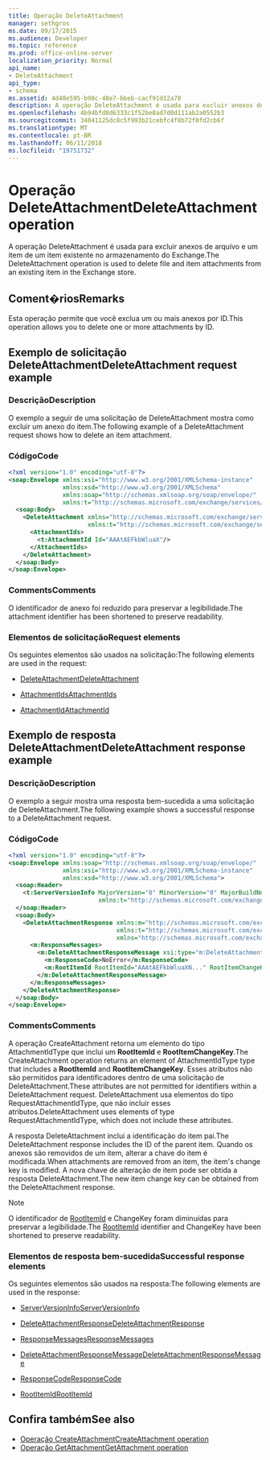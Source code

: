 ```yaml
---
title: Operação DeleteAttachment
manager: sethgros
ms.date: 09/17/2015
ms.audience: Developer
ms.topic: reference
ms.prod: office-online-server
localization_priority: Normal
api_name:
- DeleteAttachment
api_type:
- schema
ms.assetid: 4d48e595-b98c-48e7-bbeb-cacf91d12a78
description: A operação DeleteAttachment é usada para excluir anexos de arquivo e um item de um item existente no armazenamento do Exchange.
ms.openlocfilehash: 4b94bfd8d6333c1f52be8ad7d0d111ab2a0552b3
ms.sourcegitcommit: 34041125dc8c5f993b21cebfc4f8b72f0fd2cb6f
ms.translationtype: MT
ms.contentlocale: pt-BR
ms.lasthandoff: 06/11/2018
ms.locfileid: "19751732"
---
```

# <a name="deleteattachment-operation"></a><span data-ttu-id="070ad-103">Operação DeleteAttachment</span><span class="sxs-lookup"><span data-stu-id="070ad-103">DeleteAttachment operation</span></span>

<span data-ttu-id="070ad-104">A operação DeleteAttachment é usada para excluir anexos de arquivo e um item de um item existente no armazenamento do Exchange.</span><span class="sxs-lookup"><span data-stu-id="070ad-104">The DeleteAttachment operation is used to delete file and item attachments from an existing item in the Exchange store.</span></span>
  
## <a name="remarks"></a><span data-ttu-id="070ad-105">Coment�rios</span><span class="sxs-lookup"><span data-stu-id="070ad-105">Remarks</span></span>

<span data-ttu-id="070ad-106">Esta operação permite que você exclua um ou mais anexos por ID.</span><span class="sxs-lookup"><span data-stu-id="070ad-106">This operation allows you to delete one or more attachments by ID.</span></span>
  
## <a name="deleteattachment-request-example"></a><span data-ttu-id="070ad-107">Exemplo de solicitação DeleteAttachment</span><span class="sxs-lookup"><span data-stu-id="070ad-107">DeleteAttachment request example</span></span>

### <a name="description"></a><span data-ttu-id="070ad-108">Descrição</span><span class="sxs-lookup"><span data-stu-id="070ad-108">Description</span></span>

<span data-ttu-id="070ad-109">O exemplo a seguir de uma solicitação de DeleteAttachment mostra como excluir um anexo do item.</span><span class="sxs-lookup"><span data-stu-id="070ad-109">The following example of a DeleteAttachment request shows how to delete an item attachment.</span></span>
  
### <a name="code"></a><span data-ttu-id="070ad-110">Código</span><span class="sxs-lookup"><span data-stu-id="070ad-110">Code</span></span>

```XML
<?xml version="1.0" encoding="utf-8"?>
<soap:Envelope xmlns:xsi="http://www.w3.org/2001/XMLSchema-instance"
               xmlns:xsd="http://www.w3.org/2001/XMLSchema"
               xmlns:soap="http://schemas.xmlsoap.org/soap/envelope/"
               xmlns:t="http://schemas.microsoft.com/exchange/services/2006/types">
  <soap:Body>
    <DeleteAttachment xmlns="http://schemas.microsoft.com/exchange/services/2006/messages"
                      xmlns:t="http://schemas.microsoft.com/exchange/services/2006/types">
      <AttachmentIds>
        <t:AttachmentId Id="AAAtAEFkbWluaX"/>
      </AttachmentIds>
    </DeleteAttachment>
  </soap:Body>
</soap:Envelope>
```

### <a name="comments"></a><span data-ttu-id="070ad-111">Comments</span><span class="sxs-lookup"><span data-stu-id="070ad-111">Comments</span></span>

<span data-ttu-id="070ad-112">O identificador de anexo foi reduzido para preservar a legibilidade.</span><span class="sxs-lookup"><span data-stu-id="070ad-112">The attachment identifier has been shortened to preserve readability.</span></span>
  
### <a name="request-elements"></a><span data-ttu-id="070ad-113">Elementos de solicitação</span><span class="sxs-lookup"><span data-stu-id="070ad-113">Request elements</span></span>

<span data-ttu-id="070ad-114">Os seguintes elementos são usados na solicitação:</span><span class="sxs-lookup"><span data-stu-id="070ad-114">The following elements are used in the request:</span></span>
  
- [<span data-ttu-id="070ad-115">DeleteAttachment</span><span class="sxs-lookup"><span data-stu-id="070ad-115">DeleteAttachment</span></span>](deleteattachment.md)
    
- [<span data-ttu-id="070ad-116">AttachmentIds</span><span class="sxs-lookup"><span data-stu-id="070ad-116">AttachmentIds</span></span>](attachmentids.md)
    
- [<span data-ttu-id="070ad-117">AttachmentId</span><span class="sxs-lookup"><span data-stu-id="070ad-117">AttachmentId</span></span>](attachmentid.md)
    
## <a name="deleteattachment-response-example"></a><span data-ttu-id="070ad-118">Exemplo de resposta DeleteAttachment</span><span class="sxs-lookup"><span data-stu-id="070ad-118">DeleteAttachment response example</span></span>

### <a name="description"></a><span data-ttu-id="070ad-119">Descrição</span><span class="sxs-lookup"><span data-stu-id="070ad-119">Description</span></span>

<span data-ttu-id="070ad-120">O exemplo a seguir mostra uma resposta bem-sucedida a uma solicitação de DeleteAttachment.</span><span class="sxs-lookup"><span data-stu-id="070ad-120">The following example shows a successful response to a DeleteAttachment request.</span></span>
  
### <a name="code"></a><span data-ttu-id="070ad-121">Código</span><span class="sxs-lookup"><span data-stu-id="070ad-121">Code</span></span>

```XML
<?xml version="1.0" encoding="utf-8"?>
<soap:Envelope xmlns:soap="http://schemas.xmlsoap.org/soap/envelope/" 
               xmlns:xsi="http://www.w3.org/2001/XMLSchema-instance" 
               xmlns:xsd="http://www.w3.org/2001/XMLSchema">
  <soap:Header>
    <t:ServerVersionInfo MajorVersion="8" MinorVersion="0" MajorBuildNumber="662" MinorBuildNumber="0" 
                         xmlns:t="http://schemas.microsoft.com/exchange/services/2006/types"/>
  </soap:Header>
  <soap:Body>
    <DeleteAttachmentResponse xmlns:m="http://schemas.microsoft.com/exchange/services/2006/messages" 
                              xmlns:t="http://schemas.microsoft.com/exchange/services/2006/types" 
                              xmlns="http://schemas.microsoft.com/exchange/services/2006/messages">
      <m:ResponseMessages>
        <m:DeleteAttachmentResponseMessage xsi:type="m:DeleteAttachmentResponseMessageType" ResponseClass="Success">
          <m:ResponseCode>NoError</m:ResponseCode>
          <m:RootItemId RootItemId="AAAtAEFkbWluaXN..." RootItemChangeKey="CQAAABYAA..."/>
        </m:DeleteAttachmentResponseMessage>
      </m:ResponseMessages>
    </DeleteAttachmentResponse>
  </soap:Body>
</soap:Envelope>
```

### <a name="comments"></a><span data-ttu-id="070ad-122">Comments</span><span class="sxs-lookup"><span data-stu-id="070ad-122">Comments</span></span>

<span data-ttu-id="070ad-123">A operação CreateAttachment retorna um elemento do tipo AttachmentIdType que inclui um **RootItemId** e **RootItemChangeKey**.</span><span class="sxs-lookup"><span data-stu-id="070ad-123">The CreateAttachment operation returns an element of AttachmentIdType type that includes a **RootItemId** and **RootItemChangeKey**.</span></span> <span data-ttu-id="070ad-124">Esses atributos não são permitidos para identificadores dentro de uma solicitação de DeleteAttachment.</span><span class="sxs-lookup"><span data-stu-id="070ad-124">These attributes are not permitted for identifiers within a DeleteAttachment request.</span></span> <span data-ttu-id="070ad-125">DeleteAttachment usa elementos do tipo RequestAttachmentIdType, que não incluir esses atributos.</span><span class="sxs-lookup"><span data-stu-id="070ad-125">DeleteAttachment uses elements of type RequestAttachmentIdType, which does not include these attributes.</span></span>
  
<span data-ttu-id="070ad-126">A resposta DeleteAttachment inclui a identificação do item pai.</span><span class="sxs-lookup"><span data-stu-id="070ad-126">The DeleteAttachment response includes the ID of the parent item.</span></span> <span data-ttu-id="070ad-127">Quando os anexos são removidos de um item, alterar a chave do item é modificada.</span><span class="sxs-lookup"><span data-stu-id="070ad-127">When attachments are removed from an item, the item's change key is modified.</span></span> <span data-ttu-id="070ad-128">A nova chave de alteração de item pode ser obtida a resposta DeleteAttachment.</span><span class="sxs-lookup"><span data-stu-id="070ad-128">The new item change key can be obtained from the DeleteAttachment response.</span></span>
  
> [!NOTE]
> <span data-ttu-id="070ad-129">O identificador de [RootItemId](rootitemid.md) e ChangeKey foram diminuídas para preservar a legibilidade.</span><span class="sxs-lookup"><span data-stu-id="070ad-129">The [RootItemId](rootitemid.md) identifier and ChangeKey have been shortened to preserve readability.</span></span> 
  
### <a name="successful-response-elements"></a><span data-ttu-id="070ad-130">Elementos de resposta bem-sucedida</span><span class="sxs-lookup"><span data-stu-id="070ad-130">Successful response elements</span></span>

<span data-ttu-id="070ad-131">Os seguintes elementos são usados na resposta:</span><span class="sxs-lookup"><span data-stu-id="070ad-131">The following elements are used in the response:</span></span>
  
- [<span data-ttu-id="070ad-132">ServerVersionInfo</span><span class="sxs-lookup"><span data-stu-id="070ad-132">ServerVersionInfo</span></span>](serverversioninfo.md)
    
- [<span data-ttu-id="070ad-133">DeleteAttachmentResponse</span><span class="sxs-lookup"><span data-stu-id="070ad-133">DeleteAttachmentResponse</span></span>](deleteattachmentresponse.md)
    
- [<span data-ttu-id="070ad-134">ResponseMessages</span><span class="sxs-lookup"><span data-stu-id="070ad-134">ResponseMessages</span></span>](responsemessages.md)
    
- [<span data-ttu-id="070ad-135">DeleteAttachmentResponseMessage</span><span class="sxs-lookup"><span data-stu-id="070ad-135">DeleteAttachmentResponseMessage</span></span>](deleteattachmentresponsemessage.md)
    
- [<span data-ttu-id="070ad-136">ResponseCode</span><span class="sxs-lookup"><span data-stu-id="070ad-136">ResponseCode</span></span>](responsecode.md)
    
- [<span data-ttu-id="070ad-137">RootItemId</span><span class="sxs-lookup"><span data-stu-id="070ad-137">RootItemId</span></span>](rootitemid.md)
    
## <a name="see-also"></a><span data-ttu-id="070ad-138">Confira também</span><span class="sxs-lookup"><span data-stu-id="070ad-138">See also</span></span>

- [<span data-ttu-id="070ad-139">Operação CreateAttachment</span><span class="sxs-lookup"><span data-stu-id="070ad-139">CreateAttachment operation</span></span>](createattachment-operation.md) 
- [<span data-ttu-id="070ad-140">Operação GetAttachment</span><span class="sxs-lookup"><span data-stu-id="070ad-140">GetAttachment operation</span></span>](getattachment-operation.md)

